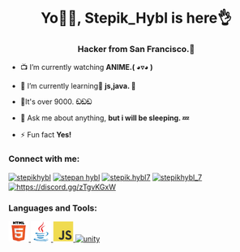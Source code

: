 <h1 align="center">Yo🎅🏿, Stepik_Hybl is here👌</h1>
<h3 align="center">Hacker from San Francisco.🧠</h3>

- 📺 I’m currently watching **ANIME.( ◕▿◕ )**

- 🌱 I’m currently learning🧐 **js,java. 🧙**

- 👻It's over 9000. **ඞඞඞ**

- 💬 Ask me about anything, **but i will be sleeping. 💤**

- ⚡ Fun fact **Yes!**

<h3 align="left">Connect with me:</h3>
<p align="left">
<a href="https://twitter.com/stepikhybl" target="blank"><img align="center" src="https://raw.githubusercontent.com/rahuldkjain/github-profile-readme-generator/master/src/images/icons/Social/twitter.svg" alt="stepikhybl" height="30" width="40" /></a>
<a href="https://fb.com/stepan hybl" target="blank"><img align="center" src="https://raw.githubusercontent.com/rahuldkjain/github-profile-readme-generator/master/src/images/icons/Social/facebook.svg" alt="stepan hybl" height="30" width="40" /></a>
<a href="https://instagram.com/stepik.hybl7" target="blank"><img align="center" src="https://raw.githubusercontent.com/rahuldkjain/github-profile-readme-generator/master/src/images/icons/Social/instagram.svg" alt="stepik.hybl7" height="30" width="40" /></a>
<a href="https://www.youtube.com/c/stepikhybl_7" target="blank"><img align="center" src="https://raw.githubusercontent.com/rahuldkjain/github-profile-readme-generator/master/src/images/icons/Social/youtube.svg" alt="stepikhybl_7" height="30" width="40" /></a>
<a href="https://discord.gg/https://discord.gg/zTgvKGxW" target="blank"><img align="center" src="https://raw.githubusercontent.com/rahuldkjain/github-profile-readme-generator/master/src/images/icons/Social/discord.svg" alt="https://discord.gg/zTgvKGxW" height="30" width="40" /></a>
</p>

<h3 align="left">Languages and Tools:</h3>
<p align="left"> <a href="https://www.w3.org/html/" target="_blank" rel="noreferrer"> <img src="https://raw.githubusercontent.com/devicons/devicon/master/icons/html5/html5-original-wordmark.svg" alt="html5" width="40" height="40"/> </a> <a href="https://www.java.com" target="_blank" rel="noreferrer"> <img src="https://raw.githubusercontent.com/devicons/devicon/master/icons/java/java-original.svg" alt="java" width="40" height="40"/> </a> <a href="https://developer.mozilla.org/en-US/docs/Web/JavaScript" target="_blank" rel="noreferrer"> <img src="https://raw.githubusercontent.com/devicons/devicon/master/icons/javascript/javascript-original.svg" alt="javascript" width="40" height="40"/> </a> <a href="https://unity.com/" target="_blank" rel="noreferrer"> <img src="https://www.vectorlogo.zone/logos/unity3d/unity3d-icon.svg" alt="unity" width="40" height="40"/> </a> </p>
